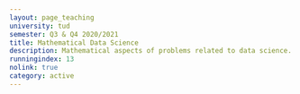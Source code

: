 ```yaml
---
layout: page_teaching
university: tud
semester: Q3 & Q4 2020/2021
title: Mathematical Data Science
description: Mathematical aspects of problems related to data science.
runningindex: 13
nolink: true
category: active
---
```

